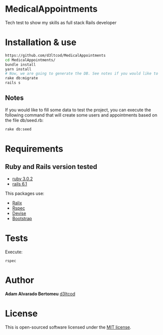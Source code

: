 # MedicalAppointments
Tech test to show my skills as full stack Rails developer

# Installation & use

```bash
https://github.com/d3ltcod/MedicalAppointments
cd MedicalAppointments/
bundle install
yarn install
# Now, we are going to generate the DB. See notes if you would like to add some data as example
rake db:migrate
rails s
```
## Notes
If you would like to fill some data to test the project, you can execute the following command that will create some users and appointments based on the file db/seed.rb:
```bash
rake db:seed
```
# Requirements

## Ruby and Rails version tested
* [ruby 3.0.2](https://www.ruby-lang.org/en/news/2021/07/07/ruby-3-0-2-released/)
* [rails 6.1](https://guides.rubyonrails.org/6_1_release_notes.html)

This packages use:
* [Ralix](https://github.com/ralixjs/ralix)
* [Rspec](https://rspec.info/)
* [Devise](https://github.com/heartcombo/devise)
* [Bootstrap](https://getbootstrap.com/)
# Tests

Execute:

```
rspec
```

# Author

**Adam Alvarado Bertomeu** [d3ltcod](https://github.com/d3ltcod)

# License
This is open-sourced software licensed under the [MIT license](http://opensource.org/licenses/MIT).